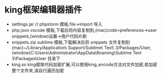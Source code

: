 # king框架编辑器插件
* settings.jar // phpstorm 模板,file->import 导入
* php.json vscode 模板,下载后将内容复制到,(mac)code>preferences->user snippets,(window)设置->用户代码片断
* snippets.zip sublime 模板,下载解决后将 snippets 文件复制到(mac)~/Library/Application\ Support/Sublime\ Text\ 3/Packages/User,(window)C:\Users\Administrator\AppData\Roaming\Sublime Text 3\Packages\User 目录下
* king.so king框架代码加密扩展,可以使用king_encode方法对文件加密,若加密整个文件夹,请自行遍历加密